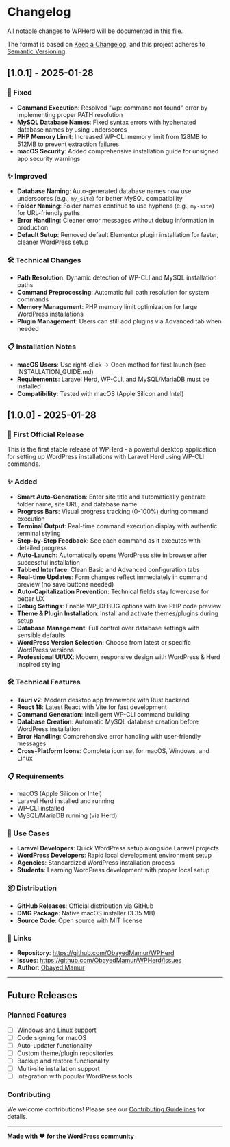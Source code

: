 # Changelog

All notable changes to WPHerd will be documented in this file.

The format is based on [Keep a Changelog](https://keepachangelog.com/en/1.0.0/),
and this project adheres to [Semantic Versioning](https://semver.org/spec/v2.0.0.html).

## [1.0.1] - 2025-01-28

### 🐛 Fixed
- **Command Execution**: Resolved "wp: command not found" error by implementing proper PATH resolution
- **MySQL Database Names**: Fixed syntax errors with hyphenated database names by using underscores
- **PHP Memory Limit**: Increased WP-CLI memory limit from 128MB to 512MB to prevent extraction failures
- **macOS Security**: Added comprehensive installation guide for unsigned app security warnings

### ✨ Improved
- **Database Naming**: Auto-generated database names now use underscores (e.g., `my_site`) for better MySQL compatibility
- **Folder Naming**: Folder names continue to use hyphens (e.g., `my-site`) for URL-friendly paths
- **Error Handling**: Cleaner error messages without debug information in production
- **Default Setup**: Removed default Elementor plugin installation for faster, cleaner WordPress setup

### 🛠️ Technical Changes
- **Path Resolution**: Dynamic detection of WP-CLI and MySQL installation paths
- **Command Preprocessing**: Automatic full path resolution for system commands
- **Memory Management**: PHP memory limit optimization for large WordPress installations
- **Plugin Management**: Users can still add plugins via Advanced tab when needed

### 📋 Installation Notes
- **macOS Users**: Use right-click → Open method for first launch (see INSTALLATION_GUIDE.md)
- **Requirements**: Laravel Herd, WP-CLI, and MySQL/MariaDB must be installed
- **Compatibility**: Tested with macOS (Apple Silicon and Intel)

## [1.0.0] - 2025-01-28

### 🎉 First Official Release

This is the first stable release of WPHerd - a powerful desktop application for setting up WordPress installations with Laravel Herd using WP-CLI commands.

### ✨ Added
- **Smart Auto-Generation**: Enter site title and automatically generate folder name, site URL, and database name
- **Progress Bars**: Visual progress tracking (0-100%) during command execution
- **Terminal Output**: Real-time command execution display with authentic terminal styling
- **Step-by-Step Feedback**: See each command as it executes with detailed progress
- **Auto-Launch**: Automatically opens WordPress site in browser after successful installation
- **Tabbed Interface**: Clean Basic and Advanced configuration tabs
- **Real-time Updates**: Form changes reflect immediately in command preview (no save buttons needed)
- **Auto-Capitalization Prevention**: Technical fields stay lowercase for better UX
- **Debug Settings**: Enable WP_DEBUG options with live PHP code preview
- **Theme & Plugin Installation**: Install and activate themes/plugins during setup
- **Database Management**: Full control over database settings with sensible defaults
- **WordPress Version Selection**: Choose from latest or specific WordPress versions
- **Professional UI/UX**: Modern, responsive design with WordPress & Herd inspired styling

### 🛠️ Technical Features
- **Tauri v2**: Modern desktop app framework with Rust backend
- **React 18**: Latest React with Vite for fast development
- **Command Generation**: Intelligent WP-CLI command building
- **Database Creation**: Automatic MySQL database creation before WordPress installation
- **Error Handling**: Comprehensive error handling with user-friendly messages
- **Cross-Platform Icons**: Complete icon set for macOS, Windows, and Linux

### 📋 Requirements
- macOS (Apple Silicon or Intel)
- Laravel Herd installed and running
- WP-CLI installed
- MySQL/MariaDB running (via Herd)

### 🎯 Use Cases
- **Laravel Developers**: Quick WordPress setup alongside Laravel projects
- **WordPress Developers**: Rapid local development environment setup
- **Agencies**: Standardized WordPress installation process
- **Students**: Learning WordPress development with proper local setup

### 📦 Distribution
- **GitHub Releases**: Official distribution via GitHub
- **DMG Package**: Native macOS installer (3.35 MB)
- **Source Code**: Open source with MIT license

### 🔗 Links
- **Repository**: https://github.com/ObayedMamur/WPHerd
- **Issues**: https://github.com/ObayedMamur/WPHerd/issues
- **Author**: [Obayed Mamur](https://obayedmamur.com)

---

## Future Releases

### Planned Features
- [ ] Windows and Linux support
- [ ] Code signing for macOS
- [ ] Auto-updater functionality
- [ ] Custom theme/plugin repositories
- [ ] Backup and restore functionality
- [ ] Multi-site installation support
- [ ] Integration with popular WordPress tools

### Contributing
We welcome contributions! Please see our [Contributing Guidelines](CONTRIBUTING.md) for details.

---

**Made with ❤️ for the WordPress community**
